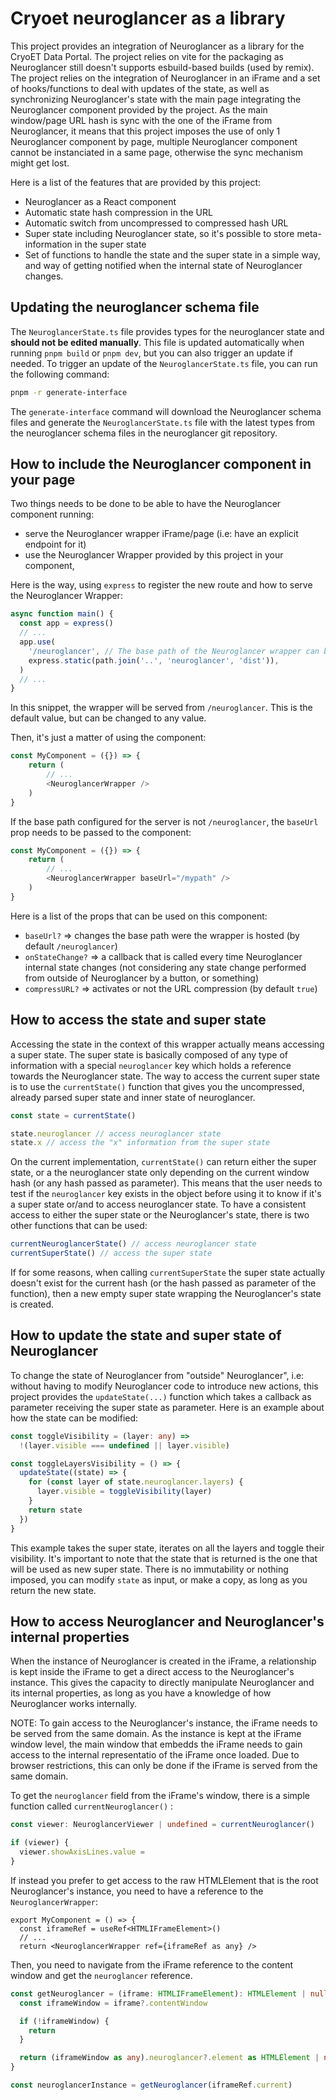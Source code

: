 # Cryoet neuroglancer as a library

This project provides an integration of Neuroglancer as a library for the CryoET Data Portal. The project relies on vite for the packaging as Neuroglancer still doesn't supports esbuild-based builds (used by remix).
The project relies on the integration of Neuroglancer in an iFrame and a set of hooks/functions to deal with updates of the state, as well as synchronizing Neuroglancer's state with the main page integrating the Neuroglancer component provided by the project. As the main window/page URL hash is sync with the one of the iFrame from Neuroglancer, it means that this project imposes the use of only 1 Neuroglancer component by page, multiple Neuroglancer component cannot be instanciated in a same page, otherwise the sync mechanism might get lost.

Here is a list of the features that are provided by this project:

- Neuroglancer as a React component
- Automatic state hash compression in the URL
- Automatic switch from uncompressed to compressed hash URL
- Super state including Neuroglancer state, so it's possible to store meta-information in the super state
- Set of functions to handle the state and the super state in a simple way, and way of getting notified when the internal state of Neuroglancer changes.

## Updating the neuroglancer schema file

The `NeuroglancerState.ts` file provides types for the neuroglancer state and **should not be edited manually**. This file is updated automatically when running `pnpm build` or `pnpm dev`, but you can also trigger an update if needed. To trigger an update of the `NeuroglancerState.ts` file, you can run the following command:

```bash
pnpm -r generate-interface
```

The `generate-interface` command will download the Neuroglancer schema files and generate the `NeuroglancerState.ts` file with the latest types from the neuroglancer schema files in the neuroglancer git repository.

## How to include the Neuroglancer component in your page

Two things needs to be done to be able to have the Neuroglancer component running:

- serve the Neuroglancer wrapper iFrame/page (i.e: have an explicit endpoint for it)
- use the Neuroglancer Wrapper provided by this project in your component,

Here is the way, using `express` to register the new route and how to serve the Neuroglancer Wrapper:

```typescript
async function main() {
  const app = express()
  // ...
  app.use(
    '/neuroglancer', // The base path of the Neuroglancer wrapper can be changed here
    express.static(path.join('..', 'neuroglancer', 'dist')),
  )
  // ...
}
```

In this snippet, the wrapper will be served from `/neuroglancer`. This is the default value, but can be changed to any value.

Then, it's just a matter of using the component:

```typescript
const MyComponent = ({}) => {
    return (
        // ...
        <NeuroglancerWrapper />
    )
}
```

If the base path configured for the server is not `/neuroglancer`, the `baseUrl` prop needs to be passed to the component:

```typescript
const MyComponent = ({}) => {
    return (
        // ...
        <NeuroglancerWrapper baseUrl="/mypath" />
    )
}
```

Here is a list of the props that can be used on this component:

- `baseUrl?` => changes the base path were the wrapper is hosted (by default `/neuroglancer`)
- `onStateChange?` => a callback that is called every time Neuroglancer internal state changes (not considering any state change performed from outside of Neuroglancer by a button, or something)
- `compressURL?` => activates or not the URL compression (by default `true`)

## How to access the state and super state

Accessing the state in the context of this wrapper actually means accessing a super state. The super state is basically composed of any type of information with a special `neuroglancer` key which holds a reference towards the Neuroglancer state. The way to access the current super state is to use the `currentState()` function that gives you the uncompressed, already parsed super state and inner state of neuroglancer.

```typescript
const state = currentState()

state.neuroglancer // access neuroglancer state
state.x // access the "x" information from the super state
```

On the current implementation, `currentState()` can return either the super state, or a the neuroglancer state only depending on the current window hash (or any hash passed as parameter). This means that the user needs to test if the `neuroglancer` key exists in the object before using it to know if it's a super state or/and to access neuroglancer state. To have a consistent access to either the super state or the Neuroglancer's state, there is two other functions that can be used:

```typescript
currentNeuroglancerState() // access neuroglancer state
currentSuperState() // access the super state
```

If for some reasons, when calling `currentSuperState` the super state actually doesn't exist for the current hash (or the hash passed as parameter of the function), then a new empty super state wrapping the Neuroglancer's state is created.

## How to update the state and super state of Neuroglancer

To change the state of Neuroglancer from "outside" Neuroglancer", i.e: without having to modify Neuroglancer code to introduce new actions, this project provides the `updateState(...)` function which takes a callback as parameter receiving the super state as parameter. Here is an example about how the state can be modified:

```typescript
const toggleVisibility = (layer: any) =>
  !(layer.visible === undefined || layer.visible)

const toggleLayersVisibility = () => {
  updateState((state) => {
    for (const layer of state.neuroglancer.layers) {
      layer.visible = toggleVisibility(layer)
    }
    return state
  })
}
```

This example takes the super state, iterates on all the layers and toggle their visibility.
It's important to note that the state that is returned is the one that will be used as new super state. There is no immutability or nothing imposed, you can modify `state` as input, or make a copy, as long as you return the new state.

## How to access Neuroglancer and Neuroglancer's internal properties

When the instance of Neuroglancer is created in the iFrame, a relationship is kept inside the iFrame to get a direct access to the Neuroglancer's instance. This gives the capacity to directly manipulate Neuroglancer and its internal properties, as long as you have a knowledge of how Neuroglancer works internally.

NOTE: To gain access to the Neuroglancer's instance, the iFrame needs to be served from the same domain. As the instance is kept at the iFrame window level, the main window that embedds the iFrame needs to gain access to the internal representatio of the iFrame once loaded. Due to browser restrictions, this can only be done if the iFrame is served from the same domain.

To get the `neuroglancer` field from the iFrame's window, there is a simple function called `currentNeuroglancer()` :

```ts
const viewer: NeuroglancerViewer | undefined = currentNeuroglancer()

if (viewer) {
  viewer.showAxisLines.value =
}
```

If instead you prefer to get access to the raw HTMLElement that is the root Neuroglancer's instance, you need to have a reference to the `NeuroglancerWrapper`:

```tsx
export MyComponent = () => {
  const iframeRef = useRef<HTMLIFrameElement>()
  // ...
  return <NeuroglancerWrapper ref={iframeRef as any} />

```

Then, you need to navigate from the iFrame reference to the content window and get the `neuroglancer` reference.

```ts
const getNeuroglancer = (iframe: HTMLIFrameElement): HTMLElement | null => {
  const iframeWindow = iframe?.contentWindow

  if (!iframeWindow) {
    return
  }

  return (iframeWindow as any).neuroglancer?.element as HTMLElement | null
}

const neuroglancerInstance = getNeuroglancer(iframeRef.current)
```
